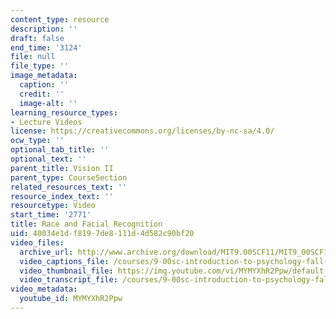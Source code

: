```yaml
---
content_type: resource
description: ''
draft: false
end_time: '3124'
file: null
file_type: ''
image_metadata:
  caption: ''
  credit: ''
  image-alt: ''
learning_resource_types:
- Lecture Videos
license: https://creativecommons.org/licenses/by-nc-sa/4.0/
ocw_type: ''
optional_tab_title: ''
optional_text: ''
parent_title: Vision II
parent_type: CourseSection
related_resources_text: ''
resource_index_text: ''
resourcetype: Video
start_time: '2771'
title: Race and Facial Recognition
uid: 40034e1d-f819-7de8-111d-4d582c90bf20
video_files:
  archive_url: http://www.archive.org/download/MIT9.00SCF11/MIT9_00SCF11_lec06_300k.mp4
  video_captions_file: /courses/9-00sc-introduction-to-psychology-fall-2011/558f567bf5275c77b985d3d19d0d42f3_MYMYXhR2Ppw.vtt
  video_thumbnail_file: https://img.youtube.com/vi/MYMYXhR2Ppw/default.jpg
  video_transcript_file: /courses/9-00sc-introduction-to-psychology-fall-2011/fb301a7bdeeecf1f85c2fb3855780fb6_MYMYXhR2Ppw.pdf
video_metadata:
  youtube_id: MYMYXhR2Ppw
---
```

